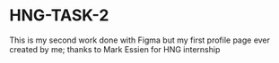 # HNG-TASK-2
This is my second work done with Figma but my first profile page ever created by me; thanks to Mark Essien for HNG internship
